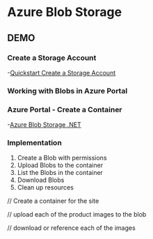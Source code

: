 # Azure Blob Storage

## DEMO

### Create a Storage Account

-[Quickstart Create a Storage Account](https://docs.microsoft.com/en-us/azure/storage/blobs/storage-quickstart-blobs-portal)

### Working with Blobs in Azure Portal

### Azure Portal - Create a Container

-[Azure Blob Storage .NET](https://docs.microsoft.com/en-us/azure/storage/blobs/storage-quickstart-blobs-dotnet?tabs=windows)

### Implementation

1. Create a Blob with permissions
1. Upload Blobs to the container
1. List the Blobs in the container
1. Download Blobs
1. Clean up resources



// Create a container for the site

// upload each of the product images to the blob

// download or reference each of the images